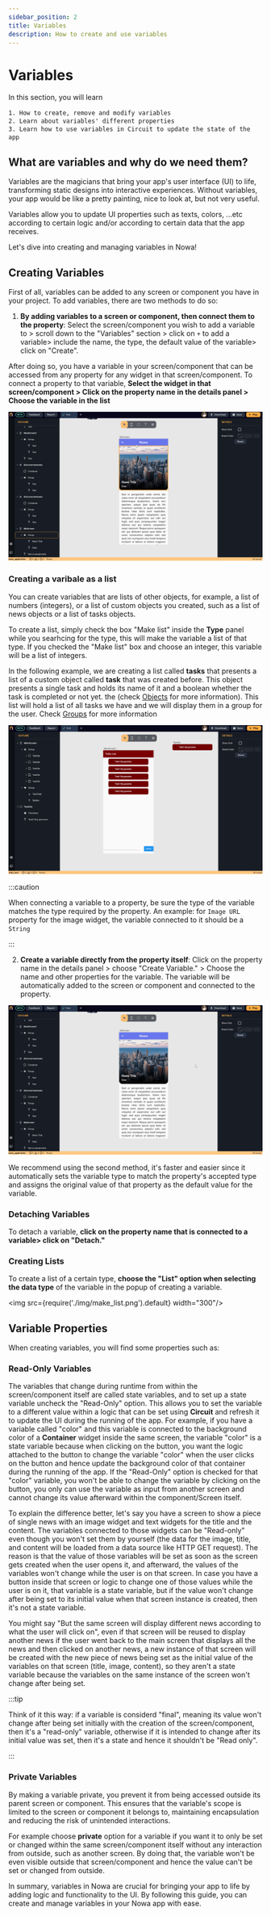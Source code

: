 ```yaml
---
sidebar_position: 2
title: Variables
description: How to create and use variables
---
```


# Variables


In this section, you will learn
```
1. How to create, remove and modify variables 
2. Learn about variables' different properties
3. Learn how to use variables in Circuit to update the state of the app
```

## What are variables and why do we need them?

Variables are the magicians that bring your app's user interface (UI) to life, transforming static designs into interactive experiences. Without variables, your app would be like a pretty painting, nice to look at, but not very useful. 

Variables allow you to update UI properties such as texts, colors, ...etc according to certain logic and/or according to certain data that the app receives.  

Let's dive into creating and managing variables in Nowa!


## Creating Variables

First of all, variables can be added to any screen or component you have in your project. To add variables, there are two methods to do so:

1.  **By adding variables to a screen or component, then connect them to the property**: Select the screen/component you wish to add a variable to > scroll down to the "Variables" section > click on `+` to add a variable> include the name, the type, the default value of the variable> click on "Create". 
 
After doing so, you have a variable in your screen/component that can be accessed from any property for any widget in that screen/component. To connect a property to that variable, **Select the widget in that screen/component > Click on the property name in the details panel > Choose the variable in the list**

![](./img/addingVar1.gif)


### Creating a varibale as a list

You can create variables that are lists of other objects, for example, a list of numbers (integers), or a list of custom objects you created, such as a list of news objects or a list of tasks objects.

To create a list, simply check the box "Make list" inside the **Type** panel while you searhcing for the type, this will make the variable a list of that type. If you checked the "Make list" box and choose an integer, this variable will be a list of integers.

In the following example, we are creating a list called **tasks** that presents a list of a custom object called **task** that was created before. This object presents a single task and holds its name of it and a boolean whether the task is completed or not yet.  the (check [Objects](./objects.md) for more information). This list will hold a list of all tasks we have and we will display them in a group for the user. Check [Groups](../ui/groups.md) for more information  

![](./img/create_list_of_object.gif)

:::caution

When connecting a variable to a property, be sure the type of the variable matches the type required by the property. An example: for `Image URL` property for the image widget, the variable connected to it should be a `String` 

:::
  

  
2.  **Create a variable directly from the property itself**: Click on the property name in the details panel > choose "Create Variable." > Choose the name and other properties for the variable. The variable will be automatically added to the screen or component and connected to the property. 

![](./img/addingVar2.gif)


We recommend using the second method, it's faster and easier since it automatically sets the variable type to match the property's accepted type and assigns the original value of that property as the default value for the variable.


### Detaching Variables

To detach a variable, **click on the property name that is connected to a variable> click on "Detach."**

### Creating Lists

To create a list of a certain type, **choose the "List" option when selecting the data type** of the variable in the popup of creating a variable.

<img src={require('./img/make_list.png').default} width="300"/>


## Variable Properties

When creating variables, you will find some properties such as:

### Read-Only Variables

The variables that change during runtime from within the screen/component itself are called state variables, and to set up a state variable uncheck the "Read-Only" option. This allows you to set the variable to a different value within a logic that can be set using **Circuit** and refresh it to update the UI during the running of the app. For example, if you have a variable called "color" and this variable is connected to the background color of a **Container** widget inside the same screen, the variable "color" is a state variable because when clicking on the button, you want the logic attached to the button to change the variable "color" when the user clicks on the button and hence update the background color of that container during the running of the app. If the "Read-Only" option is checked for that "color" variable, you won't be able to change the variable by clicking on the button, you only can use the variable as input from another screen and cannot change its value afterward within the component/Screen itself.

To explain the difference better, let's say you have a screen to show a piece of single news with an image widget and text widgets for the title and the content. The variables connected to those widgets can be "Read-only" even though you won't set them by yourself (the data for the image, title, and content will be loaded from a data source like HTTP GET request). The reason is that the value of those variables will be set as soon as the screen gets created when the user opens it, and afterward, the values of the variables won't change while the user is on that screen. In case you have a button inside that screen or logic to change one of those values while the user is on it, that variable is a state variable, but if the value won't change after being set to its initial value when that screen instance is created, then it's not a state variable.

You might say "But the same screen will display different news according to what the user will click on", even if that screen will be reused to display another news if the user went back to the main screen that displays all the news and then clicked on another news, a new instance of that screen will be created with the new piece of news being set as the initial value of the variables on that screen (title, image, content), so they aren't a state variable because the variables on the same instance of the screen won't change after being set.  

:::tip

Think of it this way: if a variable is considerd "final", meaning its value won't change after being set initially with the creation of the screen/component, then it's a "read-only" variable, otherwise if it is intended to change after its initial value was set, then it's a state and hence it shouldn't be "Read only".

:::

### Private Variables

By making a variable private, you prevent it from being accessed outside its parent screen or component. This ensures that the variable's scope is limited to the screen or component it belongs to, maintaining encapsulation and reducing the risk of unintended interactions.

For example choose **private** option for a variable if you want it to only be set or changed within the same screen/component itself without any interaction from outside, such as another screen. By doing that, the variable won't be even visible outside that screen/component and hence the value can't be set or changed from outside.  

In summary, variables in Nowa are crucial for bringing your app to life by adding logic and functionality to the UI. By following this guide, you can create and manage variables in your Nowa app with ease.

